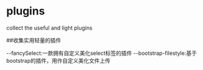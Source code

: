 # plugins
collect the useful and light plugins 

##收集实用轻量的插件

--fancySelect:一款拥有自定义美化select标签的插件
--bootstrap-filestyle:基于bootstrap的插件，用作自定义美化文件上传
